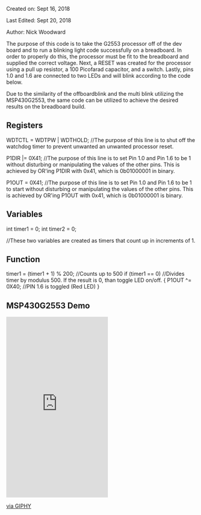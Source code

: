 

Created on: Sept 16, 2018

Last Edited: Sept 20, 2018

Author: Nick Woodward

The purpose of this code is to take the G2553 processor off of the dev board and to run a blinking light code successfully on a breadboard. In order to properly do this, the processor must be fit to the breadboard and supplied the correct voltage. Next, a RESET was created for the processor using a pull up resistor, a 100 Picofarad capacitor, and a switch. Lastly, pins 1.0 and 1.6 are connected to two LEDs and will blink according to the code below. 

Due to the similarity of the offboardblink and the multi blink utilizing the MSP430G2553, the same code can be utilized to achieve the desired results on the breadboard build. 

## Registers

WDTCTL = WDTPW | WDTHOLD; //The purpose of this line is to shut off the watchdog timer to prevent unwanted an unwanted processor reset.

P1DIR |= 0X41;
//The purpose of this line is to set Pin 1.0 and Pin 1.6 to be 1 without disturbing or manipulating the values of the other pins. This is achieved by OR'ing P1DIR with 0x41, which is 0b01000001 in binary.

P1OUT = 0X41; //The purpose of this line is to set Pin 1.0 and Pin 1.6 to be 1 to start without disturbing or manipulating the values of the other pins. This is achieved by OR'ing P1OUT with 0x41, which is 0b01000001 is binary.

## Variables

int timer1 = 0; int timer2 = 0;

//These two variables are created as timers that count up in increments of 1.

## Function

timer1 = (timer1 + 1) % 200; //Counts up to 500 if (timer1 == 0) //Divides timer by modulus 500. If the result is 0, than toggle LED on/off. { P1OUT ^= 0X40; //PIN 1.6 is toggled (Red LED) }

## MSP430G2553 Demo

<iframe src="https://giphy.com/embed/1zkHFecuct7DjzUiU9" width="270" height="480" frameBorder="0" class="giphy-embed" allowFullScreen></iframe><p><a href="https://giphy.com/gifs/1zkHFecuct7DjzUiU9">via GIPHY</a></p>


